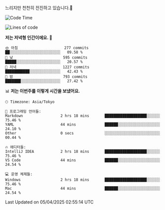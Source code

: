 느리지만 천천히 전진하고 있습니다.🐢

<!--START_SECTION:waka-->
![Code Time](http://img.shields.io/badge/Code%20Time-1%2C549%20hrs%2023%20mins-blue)

![Lines of code](https://img.shields.io/badge/%EC%A0%80%EB%8A%94%20%EC%97%AC%ED%83%9C%EA%B9%8C%EC%A7%80%20-916.3%20thousand%20%EC%A4%84%EC%9D%98%20%EC%BD%94%EB%93%9C%EB%A5%BC%20%EC%9E%91%EC%84%B1%ED%96%88%EC%96%B4%EC%9A%94.-blue)

**저는 저녁형 인간이에요. 🦉** 

```text
🌞 아침                     277 commits         ██░░░░░░░░░░░░░░░░░░░░░░░   09.58 % 
🌆 낮　                     595 commits         █████░░░░░░░░░░░░░░░░░░░░   20.57 % 
🌃 저녁                     1227 commits        ███████████░░░░░░░░░░░░░░   42.43 % 
🌙 밤　                     793 commits         ███████░░░░░░░░░░░░░░░░░░   27.42 % 
```


📊 **저는 이번주를 이렇게 시간을 보냈어요.** 

```text
🕑︎ Timezone: Asia/Tokyo

💬 프로그래밍 언어들: 
Markdown                 2 hrs 18 mins       ███████████████████░░░░░░   75.46 % 
YAML                     44 mins             ██████░░░░░░░░░░░░░░░░░░░   24.10 % 
Other                    0 secs              ░░░░░░░░░░░░░░░░░░░░░░░░░   00.44 % 

🔥 에디터들: 
IntelliJ IDEA            2 hrs 18 mins       ███████████████████░░░░░░   75.46 % 
VS Code                  44 mins             ██████░░░░░░░░░░░░░░░░░░░   24.54 % 

💻 운영 체제들: 
Windows                  2 hrs 18 mins       ███████████████████░░░░░░   75.46 % 
Mac                      44 mins             ██████░░░░░░░░░░░░░░░░░░░   24.54 % 
```


 Last Updated on 05/04/2025 02:55:14 UTC
<!--END_SECTION:waka-->
